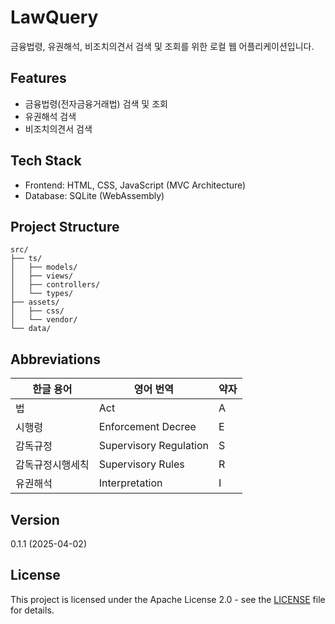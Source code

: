 # LawQuery

금융법령, 유권해석, 비조치의견서 검색 및 조회를 위한 로컬 웹 어플리케이션입니다.

## Features
- 금융법령(전자금융거래법) 검색 및 조회
- 유권해석 검색
- 비조치의견서 검색

## Tech Stack
- Frontend: HTML, CSS, JavaScript (MVC Architecture)
- Database: SQLite (WebAssembly)

## Project Structure
```
src/
├── ts/
│   ├── models/
│   ├── views/
│   ├── controllers/
│   └── types/
├── assets/
│   ├── css/
│   └── vendor/
└── data/
```

## Abbreviations
| 한글 용어 | 영어 번역 | 약자 |
|---------|----------|------|
| 법 | Act | A |
| 시행령 | Enforcement Decree | E |
| 감독규정 | Supervisory Regulation | S |
| 감독규정시행세칙 | Supervisory Rules | R |
| 유권해석 | Interpretation | I |

## Version
0.1.1 (2025-04-02)

## License
This project is licensed under the Apache License 2.0 - see the [LICENSE](LICENSE) file for details.

